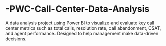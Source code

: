 # -PWC-Call-Center-Data-Analysis
A data analysis project using Power BI to visualize and evaluate key call center metrics such as total calls, resolution rate, call abandonment, CSAT, and agent performance. Designed to help management make data-driven decisions.
